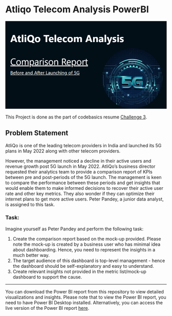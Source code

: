 # Atliqo Telecom Analysis PowerBI

![topic](https://github.com/Sushmita10062002/Atliq-Telecom-Analysis-PowerBI/blob/main/images/topic.png)

This Project is done as the part of codebasics resume [Challenge 3](https://codebasics.io/challenge/codebasics-resume-project-challenge).

## Problem Statement
AtliQo is one of the leading telecom providers in India and launched its 5G plans in May 2022 along with other telecom providers.

However, the management noticed a decline in their active users and revenue growth post 5G launch in May 2022. AtliQo’s business director requested their analytics team to provide a comparison report of KPIs between pre and post-periods of the 5G launch. The management is keen to compare the performance between these periods and get insights that would enable them to make informed decisions to recover their active user rate and other key metrics. They also wonder if they can optimize their internet plans to get more active users.  Peter Pandey, a junior data analyst, is assigned to this task.

### Task:  

Imagine yourself as Peter Pandey and perform the following task:

1. Create the comparison report based on the mock-up provided. Please note the mock-up is created by a business user who has minimal idea about dashboarding. Hence, you need to represent the insights in a much better way.
2. The target audience of this dashboard is top-level management - hence the dashboard should be self-explanatory and easy to understand.
3. Create relevant insights not provided in the metric list/mock-up dashboard to support the cause.


---
You can download the Power BI report from this repository to view detailed visualizations and insights.
Please note that to view the Power BI report, you need to have Power BI Desktop installed.
Alternatively, you can access the live version of the Power BI report [here](https://www.novypro.com/project/atliqo-telecom-analysis-1).

